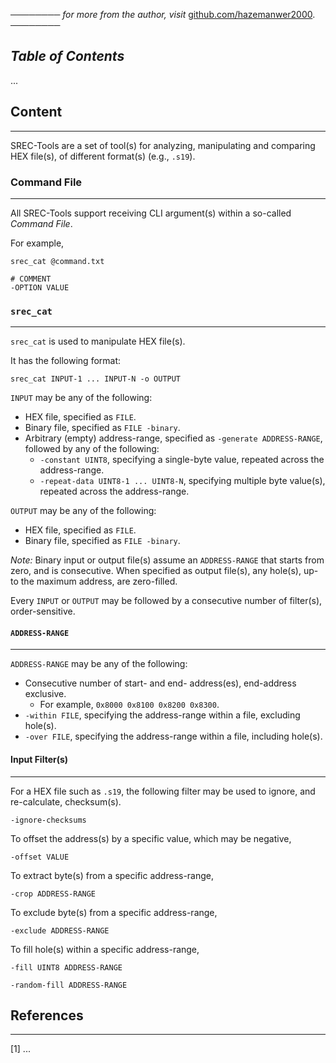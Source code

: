 ──────── *for more from the author, visit* [github.com/hazemanwer2000](https://github.com/hazemanwer2000). ────────
## *Table of Contents*
...
## Content
---
SREC-Tools are a set of tool(s) for analyzing, manipulating and comparing HEX file(s), of different format(s) (e.g., `.s19`).
### Command File
---
All SREC-Tools support receiving CLI argument(s) within a so-called *Command File*.

For example,

```
srec_cat @command.txt
```

```
# COMMENT
-OPTION VALUE
```
### `srec_cat`
---
`srec_cat` is used to manipulate HEX file(s).

It has the following format:

```
srec_cat INPUT-1 ... INPUT-N -o OUTPUT
```

`INPUT` may be any of the following:
* HEX file, specified as `FILE`.
* Binary file, specified as `FILE -binary`.
* Arbitrary (empty) address-range, specified as `-generate ADDRESS-RANGE`, followed by any of the following:
	* `-constant UINT8`, specifying a single-byte value, repeated across the address-range.
	* `-repeat-data UINT8-1 ... UINT8-N`, specifying multiple byte value(s), repeated across the address-range.

`OUTPUT` may be any of the following:
* HEX file, specified as `FILE`.
* Binary file, specified as `FILE -binary`.

*Note:* Binary input or output file(s) assume an `ADDRESS-RANGE` that starts from zero, and is consecutive. When specified as output file(s), any hole(s), up-to the maximum address, are zero-filled.

Every `INPUT` or `OUTPUT` may be followed by a consecutive number of filter(s), order-sensitive.
#### `ADDRESS-RANGE`
---
`ADDRESS-RANGE` may be any of the following:
* Consecutive number of start- and end- address(es), end-address exclusive.
	* For example, `0x8000 0x8100 0x8200 0x8300`.
* `-within FILE`, specifying the address-range within a file, excluding hole(s).
* `-over FILE`, specifying the address-range within a file, including hole(s).
#### Input Filter(s)
---
For a HEX file such as `.s19`, the following filter may be used to ignore, and re-calculate, checksum(s).

```
-ignore-checksums
```

To offset the address(s) by a specific value, which may be negative,

```
-offset VALUE
```

To extract byte(s) from a specific address-range,

```
-crop ADDRESS-RANGE
```

To exclude byte(s) from a specific address-range,

```
-exclude ADDRESS-RANGE
```

To fill hole(s) within a specific address-range,

```
-fill UINT8 ADDRESS-RANGE
```

```
-random-fill ADDRESS-RANGE
```

## References
---
[1] ...